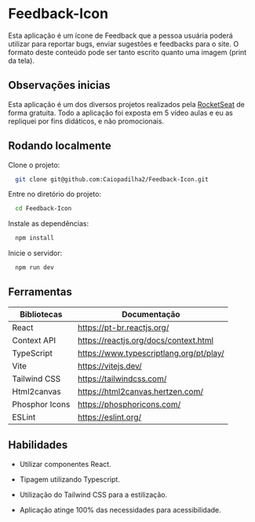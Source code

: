 # Feedback-Icon

Esta aplicação é um ícone de Feedback que a pessoa usuária poderá utilizar para reportar bugs, enviar sugestões e feedbacks para o site. O formato deste conteúdo pode ser tanto escrito quanto uma imagem (print da tela).


## Observações inicias

Esta aplicação é um dos diversos projetos realizados pela [RocketSeat](https://www.rocketseat.com.br/) de forma gratuita. Todo a aplicação foi exposta em 5 vídeo aulas e eu as repliquei por fins didáticos, e não promocionais.


## Rodando localmente

Clone o projeto:

```bash
  git clone git@github.com:Caiopadilha2/Feedback-Icon.git
```

Entre no diretório do projeto:

```bash
  cd Feedback-Icon
```

Instale as dependências:

```bash
  npm install
```

Inicie o servidor:

```bash
  npm run dev
```
    
## Ferramentas

| Bibliotecas | Documentação |
| ------ | ------ |
| React | https://pt-br.reactjs.org/ |
| Context API| https://reactjs.org/docs/context.html |
| TypeScript | https://www.typescriptlang.org/pt/play/ |
| Vite | https://vitejs.dev/ |
| Tailwind CSS | https://tailwindcss.com/ |
| Html2canvas | https://html2canvas.hertzen.com/ |
| Phosphor Icons | https://phosphoricons.com/ |
| ESLint| https://eslint.org/ |


## Habilidades

 - Utilizar componentes React.
 
 - Tipagem utilizando Typescript.
 
 - Utilização do Tailwind CSS para a estilização.
 
 - Aplicação atinge 100% das necessidades para acessibilidade.

